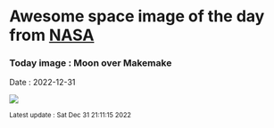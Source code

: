 
# Awesome space image of the day from [NASA](https://api.nasa.gov/)

### Today image : Moon over Makemake
Date : 2022-12-31

![](https://apod.nasa.gov/apod/image/2212/Makemakemoon100mile.jpg)

<small>Latest update : Sat Dec 31 21:11:15 2022</small>
        